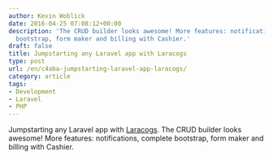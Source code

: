 ```yaml
---
author: Kevin Woblick
date: 2016-04-25 07:08:12+00:00
description: 'The CRUD builder looks awesome! More features: notifications, complete
  bootstrap, form maker and billing with Cashier.'
draft: false
title: Jumpstarting any Laravel app with Laracogs
type: post
url: /en/c4aba-jumpstarting-laravel-app-laracogs/
category: article
tags:
- Development
- Laravel
- PHP
---
```


Jumpstarting any Laravel app with [Laracogs](http://laracogs.com/). The CRUD builder looks awesome! More features: notifications, complete bootstrap, form maker and billing with Cashier.
